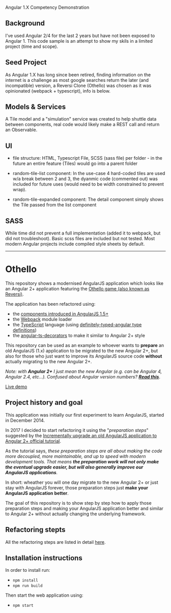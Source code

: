Angular 1.X Competency Demonstration

## Background

I've used Angular 2/4 for the last 2 years but have not been exposed to Angular 1. This code sample is an attempt to show my skils in a limited project (time and scope).

## Seed Project

As Angular 1.X has long since been retired, finding information on the internet is a challenge as most google searches return the later (and incompatible) version, a Reversi Clone (Othello) was chosen as it was opinionated (webpack + typescript), info is below.

## Models & Services

A Tile model and a "simulation" service was created to help shuttle data between components, real code would likely make a REST call and return an Observable.

## UI

- file structure: HTML, Typescript File, SCSS (sass file) per folder - in the future an entire feature (Tiles) would go into a parent folder

- random-tile-list component: In the use-case 4 hard-coded tiles are used w/a break between 2 and 3, the dyanmic code (commented out) was included for future uses (would need to be width constrained to prevent wrap).

- random-tile-expanded component: The detail component simply shows the Tile passed from the list component

## SASS

While time did not prevent a full implementation (added it to webpack, but did not troubleshoot). Basic scss files are included but not tested. Most modern Angular projects include compiled style sheets by default.

---

Othello
==========

This repository shows a modernised AngularJS application which looks like an Angular 2+ application featuring the [Othello game (also known as Reversi)](https://en.wikipedia.org/wiki/Reversi).
 
 The application has been refactored using:
  
 - the [components introduced in AngularJS 1.5+](https://docs.angularjs.org/guide/component)
 - the [Webpack](https://webpack.github.io/) module loader
 - the [TypeScript](https://www.typescriptlang.org/) language (using [definitely-typed-angular type definitions](https://www.npmjs.com/package/definitely-typed-angular))
 - the [angular-ts-decorators](https://github.com/vsternbach/angular-ts-decorators) to make it similar to Angular 2+ style

This repository can be used as an example to whoever wants to **prepare** an old AngularJS (1.x) application to be migrated to the new Angular 2+, but also for those who just want to improve its AngularJS source code **without** actually migrating to the new Angular 2+.

*Note: with **Angular 2+** I just mean the new Angular (e.g. can be Angular 4, Angular 2.4, etc...). Confused about Angular version numbers? [**Read this**](http://angularjs.blogspot.nl/2016/12/ok-let-me-explain-its-going-to-be.html)*.

[Live demo](http://shinworld.altervista.org/othello/)

## Project history and goal

This application was initially our first experiment to learn AngularJS, started in December 2014.

In 2017 I decided to start refactoring it using the "*preparation steps*" suggested by the [Incrementally upgrade an old AngularJS application to Angular 2+ official tutorial](https://angular.io/docs/ts/latest/guide/upgrade.html).

As the tutorial says, *these preparation steps are all about making the code more decoupled, more maintainable, and up to speed with modern development tools. That means **the preparation work will not only make the eventual upgrade easier, but will also generally improve our AngularJS applications**.*

In short: wheather you will one day migrate to the new Angular 2+ or just stay with AngularJS forever, those preparation steps just **make your AngularJS application better**.

The goal of this repository is to show step by step how to apply those preparation steps and making your AngularJS application better and similar to Angular 2+ without actually changing the underlying framework.

## Refactoring stepts

All the refactoring steps are listed in detail [here](https://github.com/ShinDarth/Othello/wiki/Refactoring-steps).

## Installation instructions

In order to install run:

- ```npm install```
- ```npm run build```

Then start the web application using:

- ```npm start```
